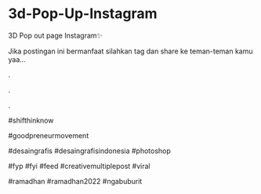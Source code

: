 # 3d-Pop-Up-Instagram
3D Pop out page Instagram✨



Jika postingan ini bermanfaat silahkan tag dan share ke teman-teman kamu yaa...

.

.

.

#shifthinknow

#goodpreneurmovement

#desaingrafis #desaingrafisindonesia #photoshop 

#fyp #fyi #feed #creativemultiplepost #viral

#ramadhan #ramadhan2022 #ngabuburit
